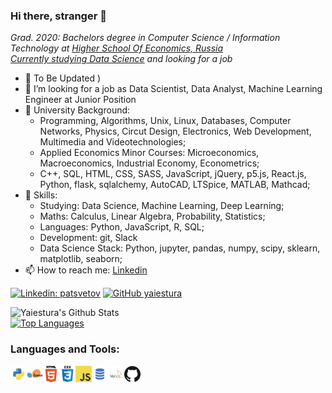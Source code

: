 ### Hi there, stranger 👋 

<p>
  <em>
    Grad. 2020: Bachelors degree in Computer Science / Information Technology at <a href="http://www.hse.ru">Higher School Of Economics, Russia</a></br>
   <a href="https://www.coursera.org">Currently studying Data Science</a> and looking for a job</a>
  </em>
</p>

- 🌱 To Be Updated )
- 🤔 I’m looking for a job as Data Scientist, Data Analyst, Machine Learning Engineer at Junior Position
- 💬 University Background: 
     - Programming, Algorithms, Unix, Linux, Databases, Computer Networks, Physics, Circut Design, Electronics, Web Development, Multimedia and Videotechnologies;<br>
     - Applied Economics Minor Courses: Microeconomics, Macroeconomics, Industrial Economy, Econometrics;<br>
     - C++, SQL, HTML, CSS, SASS, JavaScript, jQuery, p5.js, React.js, Python, flask, sqlalchemy, AutoCAD, LTSpice, MATLAB, Mathcad;
- 💬 Skills: 
     - Studying: Data Science, Machine Learning, Deep Learning;<br>
     - Maths: Calculus, Linear Algebra, Probability, Statistics;<br>
     - Languages: Python, JavaScript, R, SQL;<br>
     - Development: git, Slack
     - Data Science Stack: Python, jupyter, pandas, numpy, scipy, sklearn, matplotlib, seaborn;
- 📫 How to reach me: [Linkedin](https://www.linkedin.com/in/patsvetov)

[![Linkedin: patsvetov](https://img.shields.io/badge/-patsvetov-blue?style=flat-square&logo=Linkedin&logoColor=white&link=https://www.linkedin.com/in/patsvetov/)](https://www.linkedin.com/in/patsvetov/)
[![GitHub yaiestura](https://img.shields.io/github/followers/thaiane?label=follow&style=social)](https://github.com/yaiestura)

![Yaiestura's Github Stats](https://github-readme-stats.vercel.app/api?username=yaiestura&show_icons=true&theme=vue)</br>
[![Top Languages](https://github-readme-stats.vercel.app/api/top-langs/?username=yaiestura&layout=compact&theme=vue)](https://github.com/yaiestura/github-readme-stats)

### Languages and Tools:
[<img align='left' alt='Python' width="26px" src="https://raw.githubusercontent.com/github/explore/80688e429a7d4ef2fca1e82350fe8e3517d3494d/topics/python/python.png" />](#)
[<img align='left' alt='Sckit Learn' width="26px" src="https://raw.githubusercontent.com/github/explore/80688e429a7d4ef2fca1e82350fe8e3517d3494d/topics/scikit-learn/scikit-learn.png"/>](#)
[<img align="left" alt="HTML5" width="26px" src="https://raw.githubusercontent.com/github/explore/80688e429a7d4ef2fca1e82350fe8e3517d3494d/topics/html/html.png"/>](#)
[<img align="left" alt="CSS3" width="26px" src="https://raw.githubusercontent.com/github/explore/80688e429a7d4ef2fca1e82350fe8e3517d3494d/topics/css/css.png"/>](#)
[<img align="left" alt="JavaScript" width="26px" src="https://raw.githubusercontent.com/github/explore/80688e429a7d4ef2fca1e82350fe8e3517d3494d/topics/javascript/javascript.png"/>](#)
[<img align="left" alt="SQL" width="26px" src="https://raw.githubusercontent.com/github/explore/80688e429a7d4ef2fca1e82350fe8e3517d3494d/topics/sql/sql.png" />](#)
[<img align="left" alt="MySQL" width="26px" src="https://raw.githubusercontent.com/github/explore/80688e429a7d4ef2fca1e82350fe8e3517d3494d/topics/mysql/mysql.png" />](#)
[<img align="left" alt="GitHub" width="26px" src="https://raw.githubusercontent.com/github/explore/78df643247d429f6cc873026c0622819ad797942/topics/github/github.png" />](#)

